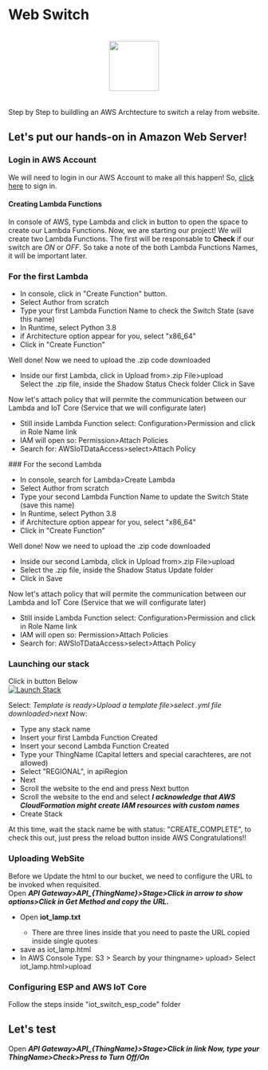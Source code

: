 # Web Switch
<div align="center">
  <br>
  <a href="https://signin.aws.amazon.com/signin?redirect_uri=https%3A%2F%2Faws.amazon.com%2Fmarketplace%2Fmanagement%2Fsignin%3Fstate%3DhashArgs%2523%26isauthcode%3Dtrue&client_id=arn%3Aaws%3Aiam%3A%3A015428540659%3Auser%2Faws-mp-seller-management-portal&forceMobileApp=0&code_challenge=aob9N8uqf0Ig-0kp2wj_HVSqGtE6HKHFv23ub_2Cqaw&code_challenge_method=SHA-256">
  <img height="100em" src="https://upload.wikimedia.org/wikipedia/commons/thumb/9/93/Amazon_Web_Services_Logo.svg/512px-Amazon_Web_Services_Logo.png"></img>
</a>
</div>
<br>
<br>
Step by Step to buildling an AWS Archtecture to switch a relay from website.

## Let's put our hands-on in Amazon Web Server!

### Login in AWS Account

We will need to login in our AWS Account to make all this happen! So, <a href="https://signin.aws.amazon.com/signin?redirect_uri=https%3A%2F%2Faws.amazon.com%2Fmarketplace%2Fmanagement%2Fsignin%3Fstate%3DhashArgs%2523%26isauthcode%3Dtrue&client_id=arn%3Aaws%3Aiam%3A%3A015428540659%3Auser%2Faws-mp-seller-management-portal&forceMobileApp=0&code_challenge=aob9N8uqf0Ig-0kp2wj_HVSqGtE6HKHFv23ub_2Cqaw&code_challenge_method=SHA-256">click here</a> to sign in.

#### Creating Lambda Functions
In console of AWS, type Lambda and click in button to open the space to create our Lambda Functions.
Now, we are starting our project! We will create two Lambda Functions. The first will be responsable to <b>Check</b> if our switch are <i>ON</i> or <i>OFF</i>.
So take a note of the both Lambda Functions Names, it will be important later.

### For the first Lambda
<ul>
    <li>In console, click in "Create Function" button.</li>
    <li>Select Author from scratch</li>
    <li>Type your first Lambda Function Name to check the Switch State (save this name)</li>
    <li>In Runtime, select Python 3.8</li>
    <li>if Architecture option appear for you, select "x86_64"</li>
    <li>Click in "Create Function"</li>
</ul>

Well done! Now we need to upload the .zip code downloaded
<ul>
    <li>
    Inside our first Lambda, click in Upload from>.zip File>upload</li>
    Select the .zip file, inside the Shadow Status Check folder</li>
    Click in Save</li>
</ul>

Now let's attach policy that will permite the communication between our Lambda and IoT Core (Service that we will configurate later)
<ul>
    <li> Still inside Lambda Function select: Configuration>Permission and click in Role Name link</li>
    <li>IAM will open so: Permission>Attach Policies</li>
    <li>Search for: AWSIoTDataAccess>select>Attach Policy</li>
</ul>
### For the second Lambda
<ul>
    <li>In console, search for Lambda>Create Lambda</li>
    <li>Select Author from scratch</li>
    <li>Type your second Lambda Function Name to update the Switch State (save this name)</li>
    <li>In Runtime, select Python 3.8</li>
    <li>if Architecture option appear for you, select "x86_64"</li>
    <li>Click in "Create Function"</li>
</ul>

Well done! Now we need to upload the .zip code downloaded
<ul>
    <li>Inside our second Lambda, click in Upload from>.zip File>upload</li>
    <li>Select the .zip file, inside the Shadow Status Update folder</li>
    <li>Click in Save</li>
</ul>

Now let's attach policy that will permite the communication between our Lambda and IoT Core (Service that we will configurate later)
<ul>
    <li>Still inside Lambda Function select: Configuration>Permission and click in Role Name link</li>
    <li>IAM will open so: Permission>Attach Policies</li>
    <li>Search for: AWSIoTDataAccess>select>Attach Policy</li>
</ul>

### Launching our stack

Click in button Below<br>
[![Launch Stack](https://cdn.rawgit.com/buildkite/cloudformation-launch-stack-button-svg/master/launch-stack.svg)](https://console.aws.amazon.com/cloudformation/home#/stacks/new?stackName=buildkite)

Select: <i>Template is ready>Upload a template file>select .yml file downloaded>next</i>
Now:
<ul>
  <li>Type any stack name</li>
  <li>Insert your first Lambda Function Created</li>
  <li>Insert your second Lambda Function Created</li>
  <li>Type your ThingName (Capital letters and special carachteres, are not allowed)</li>
  <li>Select "REGIONAL", in apiRegion</li>
  <li>Next</li>
  <li>Scroll the website to the end and press Next button</li>
  <li>Scroll the website to the end and select <i><b>I acknowledge that AWS CloudFormation might create IAM resources with custom names</b></i></li>
  <li>Create Stack</i>
</ul>
At this time, wait the stack name be with status: "CREATE_COMPLETE", to check this out, just press the reload button inside AWS
Congratulations!!

### Uploading WebSite
Before we Update the html to our bucket, we need to configure the URL to be invoked when requisited.<br>
Open <b><i>API Gateway>API_{ThingName}>Stage>Click in arrow to show options>Click in Get Method and copy the URL.</i></b><br>
<ul>
  <li>Open <b>iot_lamp.txt</b></li>
    <ul>
      <li>There are three lines inside that you need to paste the URL copied inside single quotes</li>
    </ul>
  <li> save as iot_lamp.html</li>
  <li>In AWS Console Type: S3 > Search by your thingname> upload> Select iot_lamp.html>upload</li>
</ul>

### Configuring ESP and AWS IoT Core
Follow the steps inside "iot_switch_esp_code" folder

## Let's test
Open <b><i>API Gateway>API_{ThingName}>Stage>Click in link
Now, type your ThingName>Check>Press to Turn Off/On
